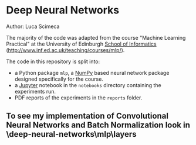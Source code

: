 # Deep Neural Networks

Author: Luca Scimeca

The majority of the code was adapted from the course "Machine Learning Practical" at the University of Edinburgh [School of Informatics](http://www.inf.ed.ac.uk) (http://www.inf.ed.ac.uk/teaching/courses/mlp/).

The code in this repository is split into:

  *  a Python package `mlp`, a [NumPy](http://www.numpy.org/) based neural network package designed specifically for the course.
  *  a [Jupyter](http://jupyter.org/) notebook in the `notebooks` directory containing the experiments run.
  *  PDF reports of the experiments in the `reports` folder.

## To see my implementation of Convolutional Neural Networks and Batch Normalization look in \deep-neural-networks\mlp\layers
